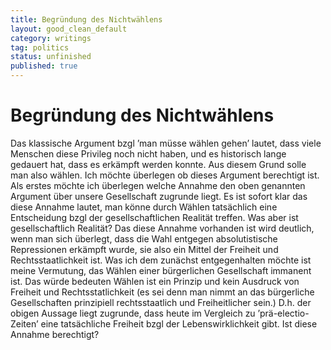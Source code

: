 ```yaml
---
title: Begründung des Nichtwählens
layout: good_clean_default
category: writings
tag: politics  
status: unfinished
published: true
---
```

# Begründung des Nichtwählens

Das klassische Argument bzgl ’man müsse wählen gehen’ lautet, dass viele Menschen diese Privileg noch nicht haben, und es historisch lange gedauert hat, dass es erkämpft werden konnte. Aus diesem Grund solle man also wählen. Ich möchte überlegen ob dieses Argument berechtigt ist. Als erstes möchte ich überlegen welche Annahme den oben genannten Argument über unsere Gesellschaft zugrunde liegt. Es ist sofort klar das diese Annahme lautet, man könne durch Wählen tatsächlich eine Entscheidung bzgl der gesellschaftlichen Realität treffen. Was aber ist gesellschaftlich Realität? Das diese Annahme vorhanden ist wird deutlich, wenn man sich überlegt, dass die Wahl entgegen absolutistische Repressionen erkämpft wurde, sie also ein Mittel der Freiheit und Rechtsstaatlichkeit ist. Was ich dem zunächst entgegenhalten möchte ist meine Vermutung, das Wählen einer bürgerlichen Gesellschaft immanent ist. Das würde bedeuten Wählen ist ein Prinzip und kein Ausdruck von Freiheit und Rechtsstatlichkeit (es sei denn man nimmt an das bürgerliche Gesellschaften prinzipiell rechtsstaatlich und Freiheitlicher sein.) D.h. der obigen Aussage liegt zugrunde, dass heute im Vergleich zu ’prä-electio-Zeiten’ eine tatsächliche Freiheit bzgl der Lebenswirklichkeit gibt. Ist diese Annahme berechtigt?
